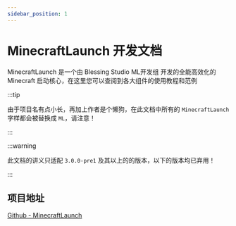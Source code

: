 ```yaml
---
sidebar_position: 1
---
```


# MinecraftLaunch 开发文档

MinecraftLaunch 是一个由 Blessing Studio ML开发组 开发的全能高效化的 Minecraft 启动核心，在这里您可以查阅到各大组件的使用教程和范例

:::tip

由于项目名有点小长，再加上作者是个懒狗，在此文档中所有的 `MinecraftLaunch` 字样都会被替换成 `ML`，请注意！

:::

:::warning

此文档的讲义只适配 `3.0.0-pre1` 及其以上的的版本，以下的版本均已弃用！

:::

## 项目地址

[Github - MinecraftLaunch](https://github.com/Blessing-Studio/MinecraftLaunch)
